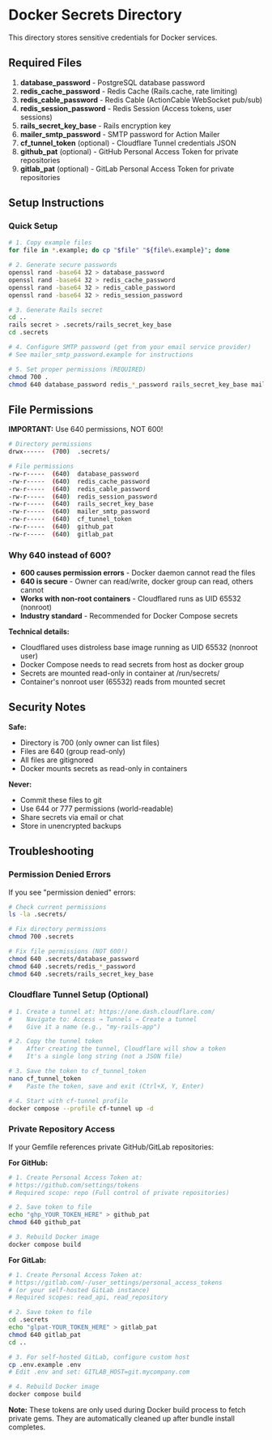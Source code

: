 # Docker Secrets Directory

This directory stores sensitive credentials for Docker services.

## Required Files

1. **database_password** - PostgreSQL database password
2. **redis_cache_password** - Redis Cache (Rails.cache, rate limiting)
3. **redis_cable_password** - Redis Cable (ActionCable WebSocket pub/sub)
4. **redis_session_password** - Redis Session (Access tokens, user sessions)
5. **rails_secret_key_base** - Rails encryption key
6. **mailer_smtp_password** - SMTP password for Action Mailer
7. **cf_tunnel_token** (optional) - Cloudflare Tunnel credentials JSON
8. **github_pat** (optional) - GitHub Personal Access Token for private repositories
9. **gitlab_pat** (optional) - GitLab Personal Access Token for private repositories

## Setup Instructions

### Quick Setup

```bash
# 1. Copy example files
for file in *.example; do cp "$file" "${file%.example}"; done

# 2. Generate secure passwords
openssl rand -base64 32 > database_password
openssl rand -base64 32 > redis_cache_password
openssl rand -base64 32 > redis_cable_password
openssl rand -base64 32 > redis_session_password

# 3. Generate Rails secret
cd ..
rails secret > .secrets/rails_secret_key_base
cd .secrets

# 4. Configure SMTP password (get from your email service provider)
# See mailer_smtp_password.example for instructions

# 5. Set proper permissions (REQUIRED)
chmod 700 .
chmod 640 database_password redis_*_password rails_secret_key_base mailer_smtp_password
```

## File Permissions

**IMPORTANT:** Use 640 permissions, NOT 600!

```bash
# Directory permissions
drwx------  (700)  .secrets/

# File permissions
-rw-r-----  (640)  database_password
-rw-r-----  (640)  redis_cache_password
-rw-r-----  (640)  redis_cable_password
-rw-r-----  (640)  redis_session_password
-rw-r-----  (640)  rails_secret_key_base
-rw-r-----  (640)  mailer_smtp_password
-rw-r-----  (640)  cf_tunnel_token
-rw-r-----  (640)  github_pat
-rw-r-----  (640)  gitlab_pat
```

### Why 640 instead of 600?

- **600 causes permission errors** - Docker daemon cannot read the files
- **640 is secure** - Owner can read/write, docker group can read, others cannot
- **Works with non-root containers** - Cloudflared runs as UID 65532 (nonroot)
- **Industry standard** - Recommended for Docker Compose secrets

**Technical details:**
- Cloudflared uses distroless base image running as UID 65532 (nonroot user)
- Docker Compose needs to read secrets from host as docker group
- Secrets are mounted read-only in container at /run/secrets/
- Container's nonroot user (65532) reads from mounted secret

## Security Notes

**Safe:**
- Directory is 700 (only owner can list files)
- Files are 640 (group read-only)
- All files are gitignored
- Docker mounts secrets as read-only in containers

**Never:**
- Commit these files to git
- Use 644 or 777 permissions (world-readable)
- Share secrets via email or chat
- Store in unencrypted backups

## Troubleshooting

### Permission Denied Errors

If you see "permission denied" errors:

```bash
# Check current permissions
ls -la .secrets/

# Fix directory permissions
chmod 700 .secrets

# Fix file permissions (NOT 600!)
chmod 640 .secrets/database_password
chmod 640 .secrets/redis_*_password
chmod 640 .secrets/rails_secret_key_base
```

### Cloudflare Tunnel Setup (Optional)

```bash
# 1. Create a tunnel at: https://one.dash.cloudflare.com/
#    Navigate to: Access → Tunnels → Create a tunnel
#    Give it a name (e.g., "my-rails-app")

# 2. Copy the tunnel token
#    After creating the tunnel, Cloudflare will show a token
#    It's a single long string (not a JSON file)

# 3. Save the token to cf_tunnel_token
nano cf_tunnel_token
#    Paste the token, save and exit (Ctrl+X, Y, Enter)

# 4. Start with cf-tunnel profile
docker compose --profile cf-tunnel up -d
```

### Private Repository Access

If your Gemfile references private GitHub/GitLab repositories:

**For GitHub:**
```bash
# 1. Create Personal Access Token at:
# https://github.com/settings/tokens
# Required scope: repo (Full control of private repositories)

# 2. Save token to file
echo "ghp_YOUR_TOKEN_HERE" > github_pat
chmod 640 github_pat

# 3. Rebuild Docker image
docker compose build
```

**For GitLab:**
```bash
# 1. Create Personal Access Token at:
# https://gitlab.com/-/user_settings/personal_access_tokens
# (or your self-hosted GitLab instance)
# Required scopes: read_api, read_repository

# 2. Save token to file
cd .secrets
echo "glpat-YOUR_TOKEN_HERE" > gitlab_pat
chmod 640 gitlab_pat
cd ..

# 3. For self-hosted GitLab, configure custom host
cp .env.example .env
# Edit .env and set: GITLAB_HOST=git.mycompany.com

# 4. Rebuild Docker image
docker compose build
```

**Note:** These tokens are only used during Docker build process to fetch private gems. They are automatically cleaned up after bundle install completes.
